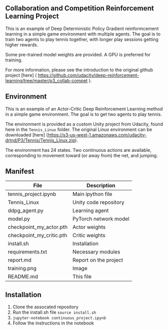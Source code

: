 ## Collaboration and Competition Reinforcement Learning Project

This is an example of Deep Deterministic Policy Gradient reinformcement learning in a simple game environment with multiple agents.
The goal is to train two agents to play tennis together, with longer play sessions getting higher rewards.

Some pre-trained model weights are provided. A GPU is preferred for training.

For more information, please see the introduction to the original github project [here] ( https://github.com/udacity/deep-reinforcement-learning/tree/master/p3_collab-compet ).

## Environment

This is an example of an Actor-Critic Deep Reinforcement Learning method in a simple game environment.
The goal is to get two agents to play tennis.

The environment is provided as a custom Unity project from Udacity, found here in the `Tennis_Linux` folder.
The original Linux environment can be downloaded [here] (https://s3-us-west-1.amazonaws.com/udacity-drlnd/P3/Tennis/Tennis_Linux.zip).

The environment has 24 states. 
Two continuous actions are available, corresponding to movement toward (or away from) the net, and jumping.

## Manifest


File | Description
------------------|-------------------
tennis_project.ipynb | Main ipython file
Tennis_Linux | Unity code repository
ddpg_agent.py | Learning agent
model.py | PyTorch network model
checkpoint_my_actor.pth | Actor weights
checkpoint_my_critic.pth | Critic weights
install.sh | Installation
requirements.txt | Necessary modules
report.md | Report on the project
training.png | Image
README.md | This file


## Installation

1. Clone the assocated repository
2. Run the install.sh file `source install.sh`
3. `jupyter-notebook continuous_project.ipynb`
4. Follow the instructions in the notebook 








